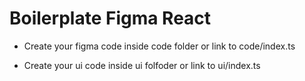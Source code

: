 # Boilerplate Figma React

- Create your figma code inside code folder or link to code/index.ts

- Create your ui code inside ui folfoder or link to ui/index.ts
